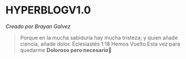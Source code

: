 # HYPERBLOGV1.0
*Creado por Brayan Galvez*


> Porque en la mucha sabiduría hay mucha tristeza; y quien añade ciencia, añade dolor.
> Eclesiastés 1:18
> Hemos Vuelto
>Esta vez para quedarme
**Doloroso pero necesario**💙